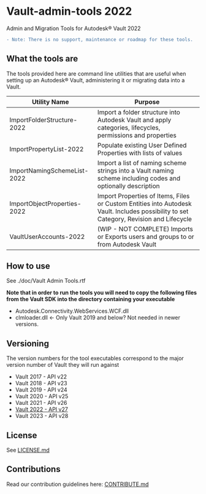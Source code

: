 # Vault-admin-tools 2022
Admin and Migration Tools for Autodesk® Vault 2022

```diff
- Note: There is no support, maintenance or roadmap for these tools.
```

## What the tools are
The tools provided here are command line utilities that are useful when setting up an Autodesk® Vault, administering it or migrating data into a Vault.

| Utility Name | Purpose |
| ------- | ------- |
| ImportFolderStructure-2022 | Import a folder structure into Autodesk Vault and apply categories, lifecycles, permissions and properties |
| ImportPropertyList-2022 | Populate existing User Defined Properties with lists of values |
| ImportNamingSchemeList-2022 | Import a list of naming scheme strings into a Vault naming scheme including codes and optionally description|
| ImportObjectProperties-2022 | Import Properties of Items, Files or Custom Entities into Autodesk Vault. Includes possibility to set Category, Revision and Lifecycle |
| VaultUserAccounts-2022 | (WIP - NOT COMPLETE) Imports or Exports users and groups to or from Autodesk Vault |

## How to use
See ./doc/Vault Admin Tools.rtf

**Note that in order to run the tools you will need to copy the following files from the Vault SDK into the directory containing your executable**

* Autodesk.Connectivity.WebServices.WCF.dll
* clmloader.dll <- Only Vault 2019 and below? Not needed in newer versions.

## Versioning
The version numbers for the tool executables correspond to the major version number of Vault they will run against

* Vault 2017 - API v22
* Vault 2018 - API v23
* Vault 2019 - API v24
* Vault 2020 - API v25
* Vault 2021 - API v26
* [Vault 2022 - API v27](https://github.com/Boorda/vault-admin-tools/tree/Vault_2022)
* Vault 2023 - API v28

## License
See [LICENSE.md](LICENSE.md)

## Contributions
Read our contribution guidelines here: [CONTRIBUTE.md](CONTRIBUTE.md)
